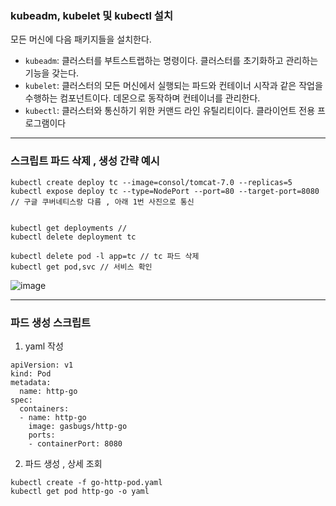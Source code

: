 ### **kubeadm, kubelet 및 kubectl 설치**

모든 머신에 다음 패키지들을 설치한다.

- `kubeadm`: 클러스터를 부트스트랩하는 명령이다. 클러스터를 초기화하고 관리하는 기능을 갖는다.
- `kubelet`: 클러스터의 모든 머신에서 실행되는 파드와 컨테이너 시작과 같은 작업을 수행하는 컴포넌트이다. 데몬으로 동작하며 컨테이너를 관리한다.
- `kubectl`: 클러스터와 통신하기 위한 커맨드 라인 유틸리티이다. 클라이언트 전용 프로그램이다

---

### 스크립트 파드 삭제 , 생성 간략 예시

```
kubectl create deploy tc --image=consol/tomcat-7.0 --replicas=5
kubectl expose deploy tc --type=NodePort --port=80 --target-port=8080 // 구글 쿠버네티스랑 다름 , 아래 1번 사진으로 통신


kubectl get deployments // 
kubectl delete deployment tc 

kubectl delete pod -l app=tc // tc 파드 삭제
kubectl get pod,svc // 서비스 확인
```

![image](https://github.com/user-attachments/assets/888b37c1-0d9c-4bb5-8049-0f9e619e6270)


--- 
### 파드 생성 스크립트
1. yaml 작성
```
apiVersion: v1
kind: Pod
metadata:
  name: http-go
spec:
  containers:
  - name: http-go
    image: gasbugs/http-go
    ports:
    - containerPort: 8080
```
2. 파드 생성 , 상세 조회
```
kubectl create -f go-http-pod.yaml
kubectl get pod http-go -o yaml

```
  
